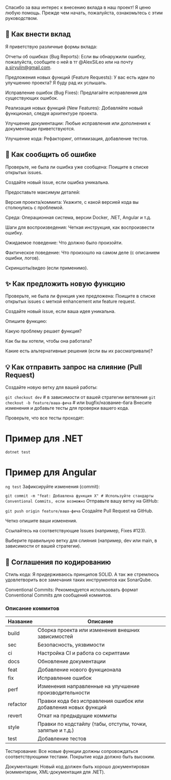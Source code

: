 Спасибо за ваш интерес к внесению вклада в наш проект! Я ценю любую помощь. Прежде чем начать, пожалуйста, ознакомьтесь с этим руководством.

## 🤝 Как внести вклад
Я приветствую различные формы вклада:

Отчеты об ошибках (Bug Reports): Если вы обнаружили ошибку, пожалуйста, сообщите о ней в тг @AlexSiLeo или на почту a.siryulin@gmail.com.

Предложения новых функций (Feature Requests): У вас есть идеи по улучшению проекта? Я буду рад их услышать.

Исправление ошибок (Bug Fixes): Предлагайте исправления для существующих ошибок.

Реализация новых функций (New Features): Добавляйте новый функционал, следуя архитектуре проекта.

Улучшение документации: Любые исправления или дополнения к документации приветствуются.

Улучшение кода: Рефакторинг, оптимизация, добавление тестов.


## 🐞 Как сообщить об ошибке
Проверьте, не была ли ошибка уже сообщена: Поищите в списке открытых issues.

Создайте новый issue, если ошибка уникальна.

Предоставьте максимум деталей:

Версия проекта/коммита: Укажите, с какой версией кода вы столкнулись с проблемой.

Среда: Операционная система, версии Docker, .NET, Angular и т.д.

Шаги для воспроизведения: Четкая инструкция, как воспроизвести ошибку.

Ожидаемое поведение: Что должно было произойти.

Фактическое поведение: Что произошло на самом деле (с описанием ошибки, логов).

Скриншоты/видео (если применимо).

## ✨ Как предложить новую функцию
Проверьте, не была ли функция уже предложена: Поищите в списке открытых issues с меткой enhancement или feature request.

Создайте новый issue, если ваша идея уникальна.

Опишите функцию:

Какую проблему решает функция?

Как бы вы хотели, чтобы она работала?

Какие есть альтернативные решения (если вы их рассматривали)?

## 💡 Как отправить запрос на слияние (Pull Request)
Создайте новую ветку для вашей работы:

```git checkout dev``` # в зависимости от вашей стратегии ветвления
```git checkout -b feature/ваша-фича``` # или bugfix/название-бага
Внесите изменения и добавьте тесты для проверки вашего кода.

Проверьте, что все тесты проходят:

# Пример для .NET
```dotnet test```

# Пример для Angular
```ng test```
Зафиксируйте изменения (commit):


```git commit -m "feat: Добавлена функция X" # Используйте стандарты Conventional Commits, если возможно```
Отправьте вашу ветку на GitHub:

```git push origin feature/ваша-фича```
Создайте Pull Request на GitHub.

Четко опишите ваши изменения.

Ссылайтесь на соответствующие Issues (например, Fixes #123).

Выберите правильную ветку для слияния (например, dev или main, в зависимости от вашей стратегии).

## 📜 Соглашения по кодированию
Стиль кода: Я придерживаюсь принципов SOLID. А так же стремлюсь удовлетворить все замечания таких инструментов как SonarQube.

Conventional Commits: Рекомендуется использовать формат Conventional Commits для сообщений коммитов.

### Описание коммитов
| Название | Описание                                                        |
|----------|-----------------------------------------------------------------|
| build	   | Сборка проекта или изменения внешних зависимостей               |
| sec      | Безопасность, уязвимости                                        |
| ci       | Настройка CI и работа со скриптами                              |
| docs	   | Обновление документации                                         |
| feat	   | Добавление нового функционала                                   |
| fix	   | Исправление ошибок                                              |
| perf	   | Изменения направленные на улучшение производительности          |
| refactor | Правки кода без исправления ошибок или добавления новых функций |
| revert   | Откат на предыдущие коммиты                                     |
| style	   | Правки по кодстайлу (табы, отступы, точки, запятые и т.д.)      |
| test	   | Добавление тестов                                               |

Тестирование: Все новые функции должны сопровождаться соответствующими тестами. Покрытие кода должно быть высоким.

Документация: Новый код должен быть хорошо документирован (комментарии, XML-документация для .NET).